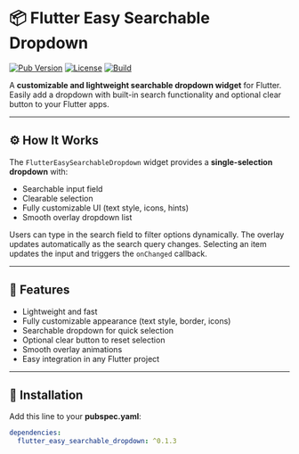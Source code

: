 # 📦 Flutter Easy Searchable Dropdown

[![Pub Version](https://img.shields.io/pub/v/flutter_easy_searchable_dropdown.svg)](https://pub.dev/packages/flutter_easy_searchable_dropdown)
[![License](https://img.shields.io/github/license/Baralpartha/flutter_easy_searchable_dropdown)](https://github.com/Baralpartha/flutter_easy_searchable_dropdown/blob/main/LICENSE)
[![Build](https://img.shields.io/github/actions/workflow/status/Baralpartha/flutter_easy_searchable_dropdown/flutter.yml?branch=main)](https://github.com/Baralpartha/flutter_easy_searchable_dropdown)

A **customizable and lightweight searchable dropdown widget** for Flutter.  
Easily add a dropdown with built-in search functionality and optional clear button to your Flutter apps.

---

## ⚙️ How It Works

The `FlutterEasySearchableDropdown` widget provides a **single-selection dropdown** with:

- Searchable input field
- Clearable selection
- Fully customizable UI (text style, icons, hints)
- Smooth overlay dropdown list

Users can type in the search field to filter options dynamically. The overlay updates automatically as the search query changes. Selecting an item updates the input and triggers the `onChanged` callback.

---

## 🎨 Features

- Lightweight and fast
- Fully customizable appearance (text style, border, icons)
- Searchable dropdown for quick selection
- Optional clear button to reset selection
- Smooth overlay animations
- Easy integration in any Flutter project

---

## 🚀 Installation

Add this line to your **pubspec.yaml**:

```yaml
dependencies:
  flutter_easy_searchable_dropdown: ^0.1.3
